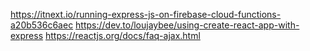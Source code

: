 https://itnext.io/running-express-js-on-firebase-cloud-functions-a20b536c6aec
https://dev.to/loujaybee/using-create-react-app-with-express
https://reactjs.org/docs/faq-ajax.html
